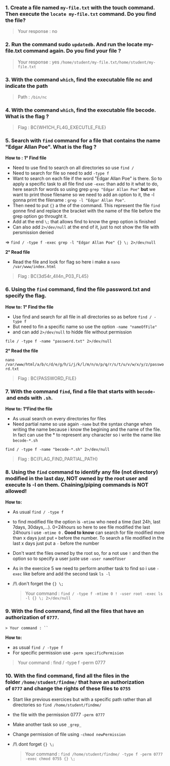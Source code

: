 ### 1. Create a file named `my-file.txt` with the touch command. Then execute the `locate my-file.txt` command. Do you find the file?
    
 > Your response : no
    
### 2. Run the command sudo `updatedb`. And run the locate my-file.txt command again. Do you find your file ?
    
 > Your response : yes `/home/student/my-file.txt/home/student/my-file.txt`
    
### 3. With the command `which`, find the executable file nc and indicate the path
    
> Path : `/bin/nc`
    
### 4. With the command `which`, find the executable file becode. What is the flag ?
    
 > Flag : BC{WH1CH_FL4G_EXECUTLE_FILE}
    
### 5. Search with `find` command for a file that contains the name "Edgar Allan Poe". What is the flag ?

**How to :** 
**1° Find file**
- Need to use find to search on all directories so use `find /`
- Need to search for file so need to add `-type f`
- Want to search on each file if the word "Edgar Allan Poe" is there. So to apply a specific task to all file find use `-exec` than add to it what to do, here search for words so using grep `grep "Edgar Allan Poe"`  **but** we want to print those filename so we need to add an option to it, the -l gonna print the filename : `grep -l "Edgar Allan Poe"`.
- Then need to put `{}` a the of the command. This represent the file `find` gonne find and replace the bracket with the name of the file before the grep option go throught it.
- Add at the end `\;` that allows find to know the grep option is finished
- Can also add `2>/dev/null` at the end of it, just to not show the file with persmission denied

=> `find / -type f -exec grep -l "Edgar Allan Poe" {} \; 2>/dev/null`

 **2° Read file**
- Read the file and look for flag so here i make a `nano /var/www/index.html `

>Flag : BC{3d54r_4ll4n_P03_FL45}

### 6. Using the `find` command, find the file password.txt and specify the flag.
    
**How to:**
**1° Find the file**
- Use find and search for all file in all directories so as before `find / -type f`
- But need to fin a specific name so use the option `-name "nameOfFile"`
- and can add `2>/dev/null` to hidde file without permission 

 `file / -type f -name "password.txt" 2>/dev/null`

**2° Read the file**

`nano /var/www/html/a/b/c/d/e/g/h/i/j/k/l/m/n/o/p/q/r/s/t/u/v/w/x/y/z/password.txt`


   > Flag : BC{PASSWORD_FILE}

### 7. With the command `find`, find a file that starts with `becode-` and ends with `.sh`.
**How to:**
**1°Find the file**
- As usual search on every directories for files
- Need partial name so use again `-name` but the syntax change when writing the name because i know the begining and the name of the file. In fact can use the * to represent any character so i write the name like `becode-*.sh`

 `find / -type f -name "becode-*.sh" 2>/dev/null`

> Flag : BC{FLAG_FIND_PARTIAL_PATH}


### 8. Using the `find` command to identify any file (not directory) modified in the last day, NOT owned by the root user and execute ls -l on them. **Chaining/piping commands is NOT allowed!**
**How to:**
- As usual `find / -type f`
- to find modified file the option is `-mtime` who need a time (last 24h, last 7days, 30days,...). 0=24hours  so here to see file modified the last 24hours i use `-mtime 0` . **Good to know** can search for file modified more than x days just put `+` before the number. To search a file modified in the last x days just put a `-` before the number
- Don't want the files owned by the root so, for a not use `!` and then the option so to specify a user juste use `-user nameOfUser`
- As in the exercice 5 we need to perform another task to find so i use `-exec` like before and add the second task `ls -l`
- /!\ don't forget the `{} \;`

    > Your command : `find / -type f -mtime 0 ! -user root -exec ls -l {} \; 2>/dev/null`
    
### 9. With the find command, find all the files that have an authorization of `0777`.
    
    > Your command : ``

**How to:**
- as usual `find / -type f`
- For specific permission use `-perm specificPermision`

> Your command : find / -type f -perm 0777

### 10. With the find command, find all the files in the folder `/home/student/findme/` that have an authorization of `0777` and change the rights of these files to `0755`
- Start like previous exercices but with a specific path rather than all directories so `find /home/student/findme/`
- the file with the permission 0777 `-perm 0777`
- Make another task so use `_grep_`
- Change permission of file using `-chmod newPermission` 
- /!\ dont forget `{} \;`

    > Your command :  `find /home/student/findme/ -type f -perm 0777 -exec chmod 0755 {} \;`